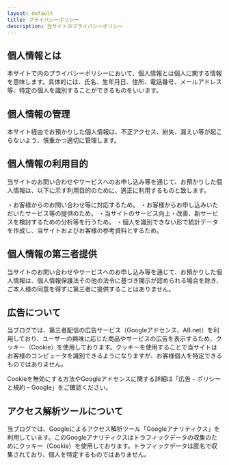 ```yaml
---
layout: default
title: プライバシーポリシー
description: 当サイトのプライバシーポリシー
---
```


## 個人情報とは

本サイトで内のプライバシーポリシーにおいて、個人情報とは個人に関する情報を意味します。具体的には、氏名、生年月日、住所、電話番号、メールアドレス等、特定の個人を識別することができるものをいいます。

## 個人情報の管理

本サイト経由でお預かりした個人情報は、不正アクセス、紛失、漏えい等が起こらないよう、慎重かつ適切に管理します。

## 個人情報の利用目的

当サイトのお問い合わせやサービスへのお申し込み等を通じて、お預かりした個人情報は、以下に示す利用目的のために、適正に利用するものと致します。

・お客様からのお問い合わせ等に対応するため。
・お客様からお申し込みいただいたサービス等の提供のため。
・当サイトのサービス向上・改善、新サービスを検討するための分析等を行うため。
・個人を識別できない形で統計データを作成し、当サイトおよびお客様の参考資料とするため。

## 個人情報の第三者提供

当サイトのお問い合わせやサービスへのお申し込み等を通じて、お預かりした個人情報は、個人情報保護法その他の法令に基づき開示が認められる場合を除き、ご本人様の同意を得ずに第三者に提供することはありません。

## 広告について

当ブログでは、第三者配信の広告サービス（Googleアドセンス、A8.net）を利用しており、ユーザーの興味に応じた商品やサービスの広告を表示するため、クッキー（Cookie）を使用しております。クッキーを使用することで当サイトはお客様のコンピュータを識別できるようになりますが、お客様個人を特定できるものではありません。


Cookieを無効にする方法やGoogleアドセンスに関する詳細は「広告 – ポリシーと規約 – Google」をご確認ください。

## アクセス解析ツールについて

当ブログでは、Googleによるアクセス解析ツール「Googleアナリティクス」を利用しています。このGoogleアナリティクスはトラフィックデータの収集のためにクッキー（Cookie）を使用しております。トラフィックデータは匿名で収集されており、個人を特定するものではありません。
